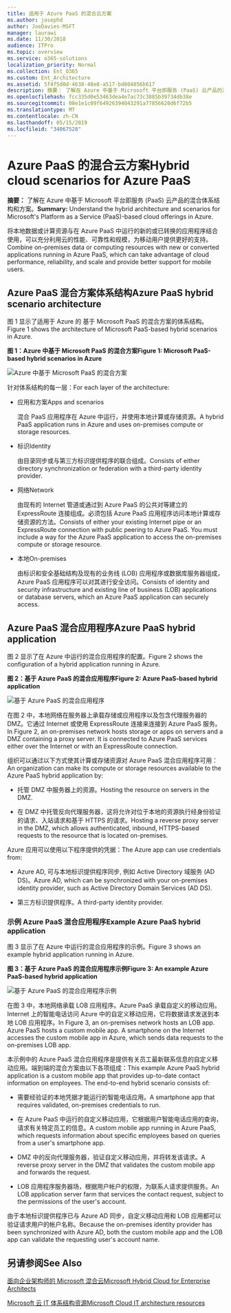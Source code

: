 ```yaml
---
title: 适用于 Azure PaaS 的混合云方案
ms.author: josephd
author: JoeDavies-MSFT
manager: laurawi
ms.date: 11/30/2018
audience: ITPro
ms.topic: overview
ms.service: o365-solutions
localization_priority: Normal
ms.collection: Ent_O365
ms.custom: Ent_Architecture
ms.assetid: 5f4f5d0d-4638-48e8-a517-bd804856b617
description: 摘要： 了解在 Azure 中基于 Microsoft 平台即服务 (PaaS) 云产品的混合体系结构和方案。
ms.openlocfilehash: fcc335d0e53463dea4e7ac73c3885b39734db38e
ms.sourcegitcommit: 08e1e1c09f64926394043291a77856620d6f72b5
ms.translationtype: MT
ms.contentlocale: zh-CN
ms.lasthandoff: 05/15/2019
ms.locfileid: "34067528"
---
```

# <a name="hybrid-cloud-scenarios-for-azure-paas"></a><span data-ttu-id="4bb7e-103">Azure PaaS 的混合云方案</span><span class="sxs-lookup"><span data-stu-id="4bb7e-103">Hybrid cloud scenarios for Azure PaaS</span></span>

 <span data-ttu-id="4bb7e-104">**摘要：** 了解在 Azure 中基于 Microsoft 平台即服务 (PaaS) 云产品的混合体系结构和方案。</span><span class="sxs-lookup"><span data-stu-id="4bb7e-104">**Summary:** Understand the hybrid architecture and scenarios for Microsoft's Platform as a Service (PaaS)-based cloud offerings in Azure.</span></span>
  
<span data-ttu-id="4bb7e-105">将本地数据或计算资源与在 Azure PaaS 中运行的新的或已转换的应用程序结合使用，可以充分利用云的性能、可靠性和规模，为移动用户提供更好的支持。</span><span class="sxs-lookup"><span data-stu-id="4bb7e-105">Combine on-premises data or computing resources with new or converted applications running in Azure PaaS, which can take advantage of cloud performance, reliability, and scale and provide better support for mobile users.</span></span> 
  
## <a name="azure-paas-hybrid-scenario-architecture"></a><span data-ttu-id="4bb7e-106">Azure PaaS 混合方案体系结构</span><span class="sxs-lookup"><span data-stu-id="4bb7e-106">Azure PaaS hybrid scenario architecture</span></span>

<span data-ttu-id="4bb7e-107">图 1 显示了适用于 Azure 的 基于 Microsoft PaaS 的混合方案的体系结构。</span><span class="sxs-lookup"><span data-stu-id="4bb7e-107">Figure 1 shows the architecture of Microsoft PaaS-based hybrid scenarios in Azure.</span></span>
  
<span data-ttu-id="4bb7e-108">**图 1：Azure 中基于 Microsoft PaaS 的混合方案**</span><span class="sxs-lookup"><span data-stu-id="4bb7e-108">**Figure 1: Microsoft PaaS-based hybrid scenarios in Azure**</span></span>

![Azure 中基于 Microsoft PaaS 的混合方案](media/Hybrid-Poster/Hybrid-Cloud-Stack-PaaS.png)
  
<span data-ttu-id="4bb7e-110">针对体系结构的每一层：</span><span class="sxs-lookup"><span data-stu-id="4bb7e-110">For each layer of the architecture:</span></span>
  
- <span data-ttu-id="4bb7e-111">应用和方案</span><span class="sxs-lookup"><span data-stu-id="4bb7e-111">Apps and scenarios</span></span>
    
    <span data-ttu-id="4bb7e-112">混合 PaaS 应用程序在 Azure 中运行，并使用本地计算或存储资源。</span><span class="sxs-lookup"><span data-stu-id="4bb7e-112">A hybrid PaaS application runs in Azure and uses on-premises compute or storage resources.</span></span>
    
- <span data-ttu-id="4bb7e-113">标识</span><span class="sxs-lookup"><span data-stu-id="4bb7e-113">Identity</span></span>
    
    <span data-ttu-id="4bb7e-114">由目录同步或与第三方标识提供程序的联合组成。</span><span class="sxs-lookup"><span data-stu-id="4bb7e-114">Consists of either directory synchronization or federation with a third-party identity provider.</span></span>
    
- <span data-ttu-id="4bb7e-115">网络</span><span class="sxs-lookup"><span data-stu-id="4bb7e-115">Network</span></span>
    
    <span data-ttu-id="4bb7e-p101">由现有的 Internet 管道或通过到 Azure PaaS 的公共对等建立的 ExpressRoute 连接组成。必须包括 Azure PaaS 应用程序访问本地计算或存储资源的方法。</span><span class="sxs-lookup"><span data-stu-id="4bb7e-p101">Consists of either your existing Internet pipe or an ExpressRoute connection with public peering to Azure PaaS. You must include a way for the Azure PaaS application to access the on-premises compute or storage resource.</span></span>
    
- <span data-ttu-id="4bb7e-118">本地</span><span class="sxs-lookup"><span data-stu-id="4bb7e-118">On-premises</span></span>
    
    <span data-ttu-id="4bb7e-119">由标识和安全基础结构及现有的业务线 (LOB) 应用程序或数据库服务器组成，Azure PaaS 应用程序可以对其进行安全访问。</span><span class="sxs-lookup"><span data-stu-id="4bb7e-119">Consists of identity and security infrastructure and existing line of business (LOB) applications or database servers, which an Azure PaaS application can securely access.</span></span>
    
## <a name="azure-paas-hybrid-application"></a><span data-ttu-id="4bb7e-120">Azure PaaS 混合应用程序</span><span class="sxs-lookup"><span data-stu-id="4bb7e-120">Azure PaaS hybrid application</span></span>

<span data-ttu-id="4bb7e-121">图 2 显示了在 Azure 中运行的混合应用程序的配置。</span><span class="sxs-lookup"><span data-stu-id="4bb7e-121">Figure 2 shows the configuration of a hybrid application running in Azure.</span></span>
  
<span data-ttu-id="4bb7e-122">**图 2：基于 Azure PaaS 的混合应用程序**</span><span class="sxs-lookup"><span data-stu-id="4bb7e-122">**Figure 2: Azure PaaS-based hybrid application**</span></span>

![基于 Azure PaaS 的混合应用程序](media/Hybrid-Poster/Hybrid-Cloud-Stack-PaaS-Apps.png)
  
<span data-ttu-id="4bb7e-p102">在图 2 中，本地网络在服务器上承载存储或应用程序以及包含代理服务器的 DMZ。它通过 Internet 或使用 ExpressRoute 连接来连接到 Azure PaaS 服务。</span><span class="sxs-lookup"><span data-stu-id="4bb7e-p102">In Figure 2, an on-premises network hosts storage or apps on servers and a DMZ containing a proxy server. It is connected to Azure PaaS services either over the Internet or with an ExpressRoute connection.</span></span>
  
<span data-ttu-id="4bb7e-126">组织可以通过以下方式使其计算或存储资源对 Azure PaaS 混合应用程序可用：</span><span class="sxs-lookup"><span data-stu-id="4bb7e-126">An organization can make its compute or storage resources available to the Azure PaaS hybrid application by:</span></span>
  
- <span data-ttu-id="4bb7e-127">托管 DMZ 中服务器上的资源。</span><span class="sxs-lookup"><span data-stu-id="4bb7e-127">Hosting the resource on servers in the DMZ.</span></span>
    
- <span data-ttu-id="4bb7e-128">在 DMZ 中托管反向代理服务器，这将允许对位于本地的资源执行经身份验证的请求、入站请求和基于 HTTPS 的请求。</span><span class="sxs-lookup"><span data-stu-id="4bb7e-128">Hosting a reverse proxy server in the DMZ, which allows authenticated, inbound, HTTPS-based requests to the resource that is located on-premises.</span></span>
    
<span data-ttu-id="4bb7e-129">Azure 应用可以使用以下程序提供的凭据：</span><span class="sxs-lookup"><span data-stu-id="4bb7e-129">The Azure app can use credentials from:</span></span>
  
- <span data-ttu-id="4bb7e-130">Azure AD, 可与本地标识提供程序同步, 例如 Active Directory 域服务 (AD DS)。</span><span class="sxs-lookup"><span data-stu-id="4bb7e-130">Azure AD, which can be synchronized with your on-premises identity provider, such as Active Directory Domain Services (AD DS).</span></span>
    
- <span data-ttu-id="4bb7e-131">第三方标识提供程序。</span><span class="sxs-lookup"><span data-stu-id="4bb7e-131">A third-party identity provider.</span></span>
    
### <a name="example-azure-paas-hybrid-application"></a><span data-ttu-id="4bb7e-132">示例 Azure PaaS 混合应用程序</span><span class="sxs-lookup"><span data-stu-id="4bb7e-132">Example Azure PaaS hybrid application</span></span>

<span data-ttu-id="4bb7e-133">图 3 显示了在 Azure 中运行的混合应用程序的示例。</span><span class="sxs-lookup"><span data-stu-id="4bb7e-133">Figure 3 shows an example hybrid application running in Azure.</span></span>
  
<span data-ttu-id="4bb7e-134">**图 3：基于 Azure PaaS 的混合应用程序示例**</span><span class="sxs-lookup"><span data-stu-id="4bb7e-134">**Figure 3: An example Azure PaaS-based hybrid application**</span></span>

![基于 Azure PaaS 的混合应用程序示例](media/Hybrid-Poster/Hybrid-Cloud-Stack-PaaS-Apps-Ex.png)
  
<span data-ttu-id="4bb7e-p103">在图 3 中，本地网络承载 LOB 应用程序。Azure PaaS 承载自定义的移动应用。Internet 上的智能电话访问 Azure 中的自定义移动应用，它将数据请求发送到本地 LOB 应用程序。</span><span class="sxs-lookup"><span data-stu-id="4bb7e-p103">In Figure 3, an on-premises network hosts an LOB app. Azure PaaS hosts a custom mobile app. A smartphone on the Internet accesses the custom mobile app in Azure, which sends data requests to the on-premises LOB app.</span></span>
  
<span data-ttu-id="4bb7e-p104">本示例中的 Azure PaaS 混合应用程序是提供有关员工最新联系信息的自定义移动应用。端到端的混合方案由以下各项组成：</span><span class="sxs-lookup"><span data-stu-id="4bb7e-p104">This example Azure PaaS hybrid application is a custom mobile app that provides up-to-date contact information on employees. The end-to-end hybrid scenario consists of:</span></span>
  
- <span data-ttu-id="4bb7e-141">需要经验证的本地凭据才能运行的智能电话应用。</span><span class="sxs-lookup"><span data-stu-id="4bb7e-141">A smartphone app that requires validated, on-premises credentials to run.</span></span>
    
- <span data-ttu-id="4bb7e-142">在 Azure PaaS 中运行的自定义移动应用，它根据用户智能电话应用的查询，请求有关特定员工的信息。</span><span class="sxs-lookup"><span data-stu-id="4bb7e-142">A custom mobile app running in Azure PaaS, which requests information about specific employees based on queries from a user's smartphone app.</span></span>
    
- <span data-ttu-id="4bb7e-143">DMZ 中的反向代理服务器，验证自定义移动应用，并将转发该请求。</span><span class="sxs-lookup"><span data-stu-id="4bb7e-143">A reverse proxy server in the DMZ that validates the custom mobile app and forwards the request.</span></span>
    
- <span data-ttu-id="4bb7e-144">LOB 应用程序服务器场，根据用户帐户的权限，为联系人请求提供服务。</span><span class="sxs-lookup"><span data-stu-id="4bb7e-144">An LOB application server farm that services the contact request, subject to the permissions of the user's account.</span></span>
    
<span data-ttu-id="4bb7e-145">由于本地标识提供程序已与 Azure AD 同步，自定义移动应用和 LOB 应用都可以验证请求用户的帐户名称。</span><span class="sxs-lookup"><span data-stu-id="4bb7e-145">Because the on-premises identity provider has been synchronized with Azure AD, both the custom mobile app and the LOB app can validate the requesting user's account name.</span></span>
  
## <a name="see-also"></a><span data-ttu-id="4bb7e-146">另请参阅</span><span class="sxs-lookup"><span data-stu-id="4bb7e-146">See Also</span></span>

[<span data-ttu-id="4bb7e-147">面向企业架构师的 Microsoft 混合云</span><span class="sxs-lookup"><span data-stu-id="4bb7e-147">Microsoft Hybrid Cloud for Enterprise Architects</span></span>](microsoft-hybrid-cloud-for-enterprise-architects.md)
  
[<span data-ttu-id="4bb7e-148">Microsoft 云 IT 体系结构资源</span><span class="sxs-lookup"><span data-stu-id="4bb7e-148">Microsoft Cloud IT architecture resources</span></span>](microsoft-cloud-it-architecture-resources.md)

